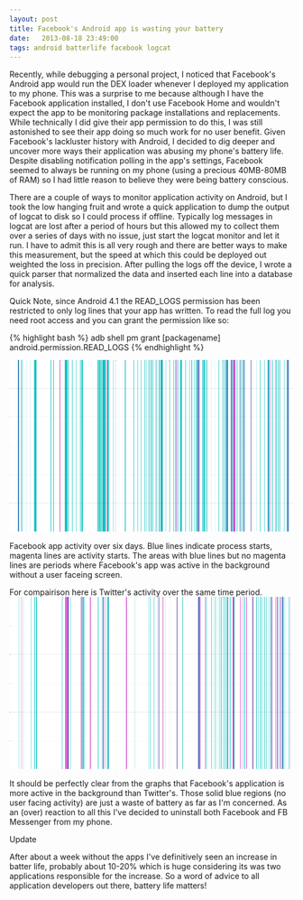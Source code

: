 ```yaml
---
layout: post
title: Facebook's Android app is wasting your battery
date:   2013-08-18 23:49:00
tags: android batterlife facebook logcat
---
```


Recently, while debugging a personal project, I noticed that Facebook's Android app would run the DEX loader whenever I deployed my application to my phone. This was a surprise to me because although I have the Facebook application installed, I don't use Facebook Home and wouldn't expect the app to be monitoring package installations and replacements. While technically I did give their app permission to do this, I was still astonished to see their app doing so much work for no user benefit. Given Facebook's lackluster history with Android, I decided to dig deeper and uncover more ways their application was abusing my phone's battery life. Despite disabling notification polling in the app's settings, Facebook seemed to always be running on my phone (using a precious 40MB-80MB of RAM) so I had little reason to believe they were being battery conscious. 

There are a couple of ways to monitor application activity on Android, but I took the low hanging fruit and wrote a quick application to dump the output of logcat to disk so I could process if offline. Typically log messages in logcat are lost after a period of hours but this allowed my to collect them over a series of days with no issue, just start the logcat monitor and let it run. I have to admit this is all very rough and there are better ways to make this measurement, but the speed at which this could be deployed out weighted the loss in precision. After pulling the logs off the device, I wrote a quick parser that normalized the data and inserted each line into a database for analysis. 

Quick Note, since Android 4.1 the READ_LOGS permission has been restricted to only log lines that your app has written. To read the full log you need root access and you can grant the permission like so: 

{% highlight bash %}
adb shell pm grant [packagename] android.permission.READ_LOGS
{% endhighlight %}

![active vs passive facebook activity](/assets/images/fb_activity.png)

Facebook app activity over six days. Blue lines indicate process starts, magenta lines are activity starts. The areas with blue lines but no magenta lines are periods where Facebook's app was active in the background without a user faceing screen. 

For compairison here is Twitter's activity over the same time period.
![active vs passive twitter activity](/assets/images/twitter_activity.png)

It should be perfectly clear from the graphs that Facebook's application is more active in the background than Twitter's. Those solid blue regions (no user facing activity) are just a waste of battery as far as I'm concerned. As an (over) reaction to all this I've decided to uninstall both Facebook and FB Messenger from my phone. 


Update

After about a week without the apps I've definitively seen an increase in batter life, probably about 10-20% which is huge considering its was two applications responsible for the increase. So a word of advice to all application developers out there, battery life matters! 
